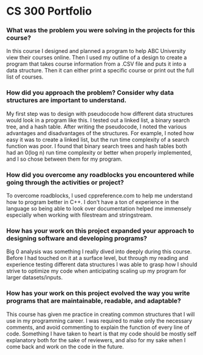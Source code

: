 <h1>CS 300 Portfolio</h1>
<h3>What was the problem you were solving in the projects for this course?</h3>
In this course I designed and planned a program to help ABC University view their courses online. Then I used my outline of a design to create a program that takes course information from a .CSV file and puts it into a data structure. Then it can either print a specific course or print out the full list of courses.
<h3>How did you approach the problem? Consider why data structures are important to understand.</h3>
My first step was to design with pseudocode how different data structures would look in a program like this. I tested out a linked list, a binary search tree, and a hash table. After writing the pseudocode, I noted the various advantages and disadvantages of the structures. For example, I noted how easy it was to create a linked list, but the run time complexity of a search function was poor. I found that binary search trees and hash tables both had an 0(log n) run time complexity or better when properly implemented, and I so chose between them for my program.
<h3>How did you overcome any roadblocks you encountered while going through the activities or project?</h3>
To overcome roadblocks, I used cppreference.com to help me understand how to program better in C++. I don't have a ton of experience in the language so being able to look over documentation helped me immensely especially when working with filestream and stringstream.
<h3>How has your work on this project expanded your approach to designing software and developing programs?</h3>
Big 0 analysis was something I really dived into deeply during this course. Before I had touched on it at a surface level, but through my reading and experience testing different data structures I was able to grasp how I should strive to optimize my code when anticipating scaling up my program for larger datasets/inputs.
<h3>How has your work on this project evolved the way you write programs that are maintainable, readable, and adaptable?</h3>
This course has given me practice in creating common structures that I will use in my programming career. I was required to make only the necessary comments, and avoid commenting to explain the function of every line of code. Something I have taken to heart is that my code should be mostly self explanatory both for the sake of reviewers, and also for my sake when I come back and work on the code in the future.
